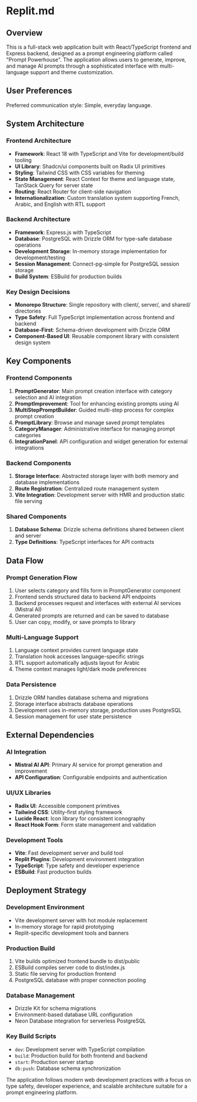 # Replit.md

## Overview

This is a full-stack web application built with React/TypeScript frontend and Express backend, designed as a prompt engineering platform called "Prompt Powerhouse". The application allows users to generate, improve, and manage AI prompts through a sophisticated interface with multi-language support and theme customization.

## User Preferences

Preferred communication style: Simple, everyday language.

## System Architecture

### Frontend Architecture
- **Framework**: React 18 with TypeScript and Vite for development/build tooling
- **UI Library**: Shadcn/ui components built on Radix UI primitives
- **Styling**: Tailwind CSS with CSS variables for theming
- **State Management**: React Context for theme and language state, TanStack Query for server state
- **Routing**: React Router for client-side navigation
- **Internationalization**: Custom translation system supporting French, Arabic, and English with RTL support

### Backend Architecture
- **Framework**: Express.js with TypeScript
- **Database**: PostgreSQL with Drizzle ORM for type-safe database operations
- **Development Storage**: In-memory storage implementation for development/testing
- **Session Management**: Connect-pg-simple for PostgreSQL session storage
- **Build System**: ESBuild for production builds

### Key Design Decisions
- **Monorepo Structure**: Single repository with client/, server/, and shared/ directories
- **Type Safety**: Full TypeScript implementation across frontend and backend
- **Database-First**: Schema-driven development with Drizzle ORM
- **Component-Based UI**: Reusable component library with consistent design system

## Key Components

### Frontend Components
1. **PromptGenerator**: Main prompt creation interface with category selection and AI integration
2. **PromptImprovement**: Tool for enhancing existing prompts using AI
3. **MultiStepPromptBuilder**: Guided multi-step process for complex prompt creation
4. **PromptLibrary**: Browse and manage saved prompt templates
5. **CategoryManager**: Administrative interface for managing prompt categories
6. **IntegrationPanel**: API configuration and widget generation for external integrations

### Backend Components
1. **Storage Interface**: Abstracted storage layer with both memory and database implementations
2. **Route Registration**: Centralized route management system
3. **Vite Integration**: Development server with HMR and production static file serving

### Shared Components
1. **Database Schema**: Drizzle schema definitions shared between client and server
2. **Type Definitions**: TypeScript interfaces for API contracts

## Data Flow

### Prompt Generation Flow
1. User selects category and fills form in PromptGenerator component
2. Frontend sends structured data to backend API endpoints
3. Backend processes request and interfaces with external AI services (Mistral AI)
4. Generated prompts are returned and can be saved to database
5. User can copy, modify, or save prompts to library

### Multi-Language Support
1. Language context provides current language state
2. Translation hook accesses language-specific strings
3. RTL support automatically adjusts layout for Arabic
4. Theme context manages light/dark mode preferences

### Data Persistence
1. Drizzle ORM handles database schema and migrations
2. Storage interface abstracts database operations
3. Development uses in-memory storage, production uses PostgreSQL
4. Session management for user state persistence

## External Dependencies

### AI Integration
- **Mistral AI API**: Primary AI service for prompt generation and improvement
- **API Configuration**: Configurable endpoints and authentication

### UI/UX Libraries
- **Radix UI**: Accessible component primitives
- **Tailwind CSS**: Utility-first styling framework
- **Lucide React**: Icon library for consistent iconography
- **React Hook Form**: Form state management and validation

### Development Tools
- **Vite**: Fast development server and build tool
- **Replit Plugins**: Development environment integration
- **TypeScript**: Type safety and developer experience
- **ESBuild**: Fast production builds

## Deployment Strategy

### Development Environment
- Vite development server with hot module replacement
- In-memory storage for rapid prototyping
- Replit-specific development tools and banners

### Production Build
1. Vite builds optimized frontend bundle to dist/public
2. ESBuild compiles server code to dist/index.js
3. Static file serving for production frontend
4. PostgreSQL database with proper connection pooling

### Database Management
- Drizzle Kit for schema migrations
- Environment-based database URL configuration
- Neon Database integration for serverless PostgreSQL

### Key Build Scripts
- `dev`: Development server with TypeScript compilation
- `build`: Production build for both frontend and backend
- `start`: Production server startup
- `db:push`: Database schema synchronization

The application follows modern web development practices with a focus on type safety, developer experience, and scalable architecture suitable for a prompt engineering platform.